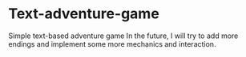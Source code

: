 # Text-adventure-game
Simple text-based adventure game
In the future, I will try to add more endings and implement some more mechanics and interaction.
